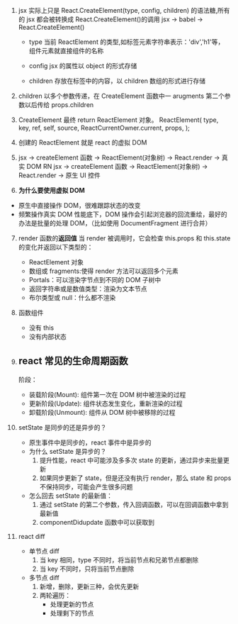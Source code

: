 1. jsx 实际上只是 React.CreateElement(type, config, children) 的语法糖,所有的 jsx 都会被转换成 React.CreateElement()的调用
   jsx -> babel -> React.CreateElement()

   - type 当前 ReactElement 的类型,如标签元素字符串表示：'div','h1'等， 组件元素就直接组件的名称

   - config jsx 的属性以 object 的形式存储

   - children 存放在标签中的内容，以 children 数组的形式进行存储

2. children 以多个参数传递，在 CreateElement 函数中一 arugments 第二个参数以后传给 props.children

3. CreateElement 最终 return ReactElement 对象。
   ReactElement(
   type,
   key,
   ref,
   self,
   source,
   ReactCurrentOwner.current,
   props,
   );

4. 创建的 ReactElement 就是 react 的虚拟 DOM

5. jsx -> createElement 函数 -> ReactElement(对象树) -> React.render -> 真实 DOM
   RN jsx -> createElement 函数 -> ReactElement(对象树) -> React.render -> 原生 UI 控件

6. **为什么要使用虚拟 DOM**

- 原生中直接操作 DOM，很难跟踪状态的改变
- 频繁操作真实 DOM 性能底下，DOM 操作会引起浏览器的回流重绘，最好的办法是批量的处理 DOM，（比如使用 DocumentFragment 进行合并）

7. render 函数的**返回值**
   当 render 被调用时，它会检查 this.props 和 this.state 的变化并返回以下类型的：

   - ReactElement 对象
   - 数组或 fragments:使得 render 方法可以返回多个元素
   - Portals：可以渲染字节点到不同的 DOM 子树中
   - 返回字符串或是数值类型：渲染为文本节点
   - 布尔类型或 null：什么都不渲染

8. 函数组件

   - 没有 this
   - 没有内部状态

9. ## react 常见的生命周期函数

   阶段：

   - 装载阶段(Mount): 组件第一次在 DOM 树中被渲染的过程
   - 更新阶段(Update): 组件状态发生变化，重新渲染的过程
   - 卸载阶段(Unmount): 组件从 DOM 树中被移除的过程

10. setState 是同步的还是异步的？

    - 原生事件中是同步的，react 事件中是异步的
    - 为什么 setState 是异步的？
      1. 提升性能，react 中可能涉及多多次 state 的更新，通过异步来批量更新
      2. 如果同步更新了 state，但是还没有执行 render，那么 state 和 props 不保持同步，可能会产生很多问题
    - 怎么回去 setState 的最新值：
      1. 通过 setState 的第二个参数，传入回调函数，可以在回调函数中拿到最新值
      2. componentDidupdate 函数中可以获取到

11. react diff

    - 单节点 diff
      1. 当 key 相同，type 不同时，将当前节点和兄弟节点都删除
      2. 当 key 不同时，只将当前节点删除
    - 多节点 diff
      1. 新增，删除，更新三种，会优先更新
      2. 两轮遍历：
         - 处理更新的节点
         - 处理剩下的节点
